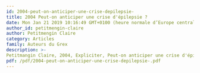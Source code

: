 ```yaml
---
id: 2004-peut-on-anticiper-une-crise-depilepsie-
title: 2004 Peut-on anticiper une crise d'épilepsie ?
date: Mon Jan 21 2019 10:16:49 GMT+0100 (heure normale d’Europe centrale)
author_id: petitmengin-claire
author: Petitmengin Claire
category: Articles
family: Auteurs du Grex
description: >-
Petitmangin Claire, 2004, Expliciter, Peut-on anticiper une crise d'épilepsie ? Explicitation et recherche médicale. 
pdf: /pdf/2004-peut-on-anticiper-une-crise-depilepsie-.pdf
---
```

